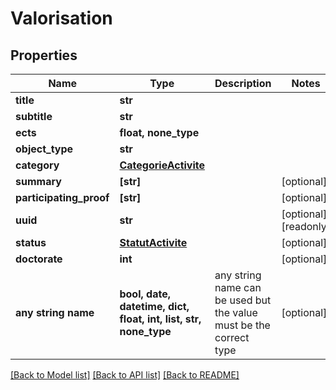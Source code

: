 # Valorisation


## Properties
Name | Type | Description | Notes
------------ | ------------- | ------------- | -------------
**title** | **str** |  | 
**subtitle** | **str** |  | 
**ects** | **float, none_type** |  | 
**object_type** | **str** |  | 
**category** | [**CategorieActivite**](CategorieActivite.md) |  | 
**summary** | **[str]** |  | [optional] 
**participating_proof** | **[str]** |  | [optional] 
**uuid** | **str** |  | [optional] [readonly] 
**status** | [**StatutActivite**](StatutActivite.md) |  | [optional] 
**doctorate** | **int** |  | [optional] 
**any string name** | **bool, date, datetime, dict, float, int, list, str, none_type** | any string name can be used but the value must be the correct type | [optional]

[[Back to Model list]](../README.md#documentation-for-models) [[Back to API list]](../README.md#documentation-for-api-endpoints) [[Back to README]](../README.md)



